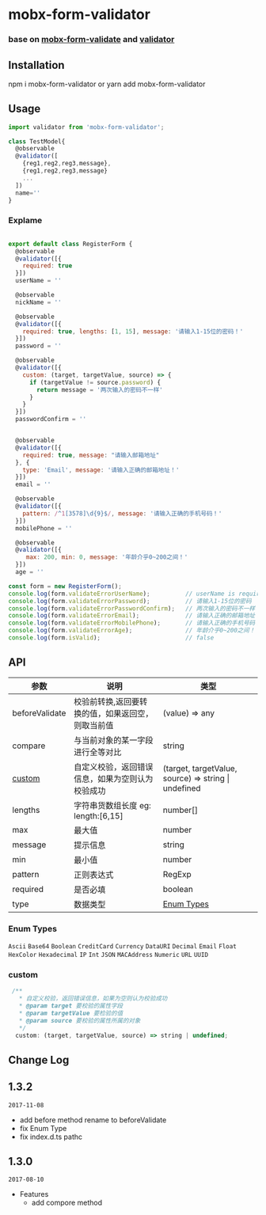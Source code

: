 # mobx-form-validator

### base on [mobx-form-validate](https://github.com/tdzl2003/mobx-form-validate) and [validator](https://github.com/chriso/validator.js)

## Installation

npm i mobx-form-validator
or
yarn add mobx-form-validator

## Usage

```js
import validator from 'mobx-form-validator';

class TestModel{
  @observable
  @validator([
    {reg1,reg2,reg3,message},
    {reg1,reg2,reg3,message}
    ...
  ])
  name=''
}
```
### Explame

```js

export default class RegisterForm {
  @observable
  @validator([{
    required: true
  }])
  userName = ''

  @observable
  nickName = ''

  @observable
  @validator([{
    required: true, lengths: [1, 15], message: '请输入1-15位的密码！'
  }])
  password = ''

  @observable
  @validator([{
    custom: (target, targetValue, source) => {
      if (targetValue != source.password) {
        return message = '两次输入的密码不一样'
      }
    }
  }])
  passwordConfirm = ''


  @observable
  @validator([{
    required: true, message: "请输入邮箱地址"
  }, {
    type: 'Email', message: '请输入正确的邮箱地址！'
  }])
  email = ''

  @observable
  @validator([{
    pattern: /^1[3578]\d{9}$/, message: '请输入正确的手机号码！'
  }])
  mobilePhone = ''

  @observable
  @validator([{
     max: 200, min: 0, message: '年龄介乎0~200之间！'
  }])
  age = ''

const form = new RegisterForm();
console.log(form.validateErrorUserName);          // userName is required
console.log(form.validateErrorPassword);          // 请输入1-15位的密码
console.log(form.validateErrorPasswordConfirm);   // 两次输入的密码不一样
console.log(form.validateErrorEmail);             // 请输入正确的邮箱地址！
console.log(form.validateErrorMobilePhone);       // 请输入正确的手机号码！
console.log(form.validateErrorAge);               // 年龄介乎0~200之间！
console.log(form.isValid);                        // false
```


## API

|参数      | 说明                                            | 类型 
|---|---|---
|beforeValidate    | 校验前转换,返回要转换的值，如果返回空，则取当前值   |  (value) => any
|compare   | 与当前对象的某一字段进行全等对比                   | string
|[custom](#custom)    | 自定义校验，返回错误信息，如果为空则认为校验成功    | (target, targetValue, source) => string \| undefined
|lengths   | 字符串货数组长度 eg: length:[6,15]               | number[]
|max       | 最大值                                          | number
|message   | 提示信息                                        | string
|min       | 最小值                                          | number
|pattern   | 正则表达式                                      | RegExp
|required  | 是否必填                                        | boolean
|type      | 数据类型                                        | [Enum Types](#enum-types)

### Enum Types

`Ascii` `Base64`  `Boolean` `CreditCard`  `Currency`  `DataURI` `Decimal` `Email` `Float` `HexColor`  `Hexadecimal` `IP`  `Int` `JSON`  `MACAddress`  `Numeric` `URL` `UUID`


### custom

``` js
 /**
   * 自定义校验，返回错误信息，如果为空则认为校验成功
   * @param target 要校验的属性字段
   * @param targetValue 要检验的值
   * @param source 要校验的属性所属的对象
   */
  custom: (target, targetValue, source) => string | undefined;
```

## Change Log

## 1.3.2
`2017-11-08`
- add before method rename to beforeValidate
- fix Enum Type
- fix index.d.ts pathc

## 1.3.0
`2017-08-10`
- Features
  - add compore method